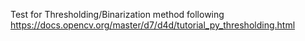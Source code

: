 Test for Thresholding/Binarization method
following https://docs.opencv.org/master/d7/d4d/tutorial_py_thresholding.html